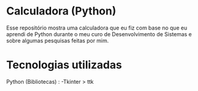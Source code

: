 # Calculadora (Python)

Esse repositório mostra uma calculadora que eu fiz com base no que eu aprendi de Python durante o meu curo de Desenvolvimento de Sistemas e sobre algumas pesquisas feitas por mim.

# Tecnologias utilizadas
 Python (Bibliotecas) :
 -Tkinter > ttk
 
